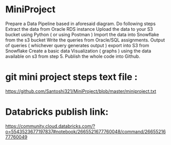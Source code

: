 # MiniProject
Prepare a Data Pipeline based in aforesaid diagram. Do following steps
Extract the data from Oracle RDS instance
Upload the data to your S3 bucket using Python ( or using Postman )
Import the data into Snowflake from the s3 bucket
Write the queries from Oracle/SQL assignments.
Output of queries ( whichever query generates output ) export into S3 from Snowflake
Create a basic data Visualization ( graphs ) using the data available on s3 from step 5.
Publish the whole code into Github.

# git mini project steps text file :
https://github.com/Santoshi321/MiniProject/blob/master/miniproject.txt

# Databricks publish link:
https://community.cloud.databricks.com/?o=5543523677197837#notebook/2665521677760048/command/2665521677760049
